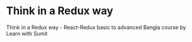 # Think in a Redux way
Think in a Redux way - React-Redux basic to advanced Bangla course by Learn with Sumit

